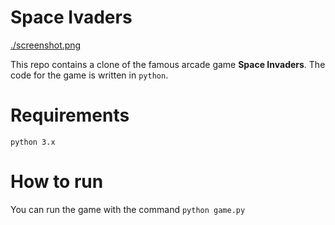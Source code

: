 # Space Ivaders
[./screenshot.png](./screenshot.png)

This repo contains a clone of the famous arcade game **Space Invaders**.
The code for the game is written in `python`.

# Requirements
`python 3.x`

# How to run
You can run the game with the command `python game.py`
